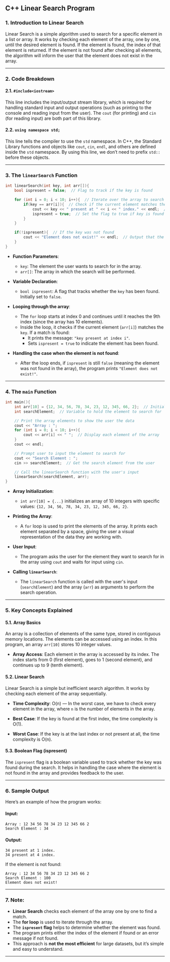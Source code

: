 ## **C++ Linear Search Program**

### **1. Introduction to Linear Search**
Linear Search is a simple algorithm used to search for a specific element in a list or array. It works by checking each element of the array, one by one, until the desired element is found. If the element is found, the index of that element is returned. If the element is not found after checking all elements, the algorithm will inform the user that the element does not exist in the array.

---

### **2. Code Breakdown**

#### **2.1. `#include<iostream>`**
This line includes the input/output stream library, which is required for handling standard input and output operations (such as printing to the console and reading input from the user). The `cout` (for printing) and `cin` (for reading input) are both part of this library.

#### **2.2. `using namespace std;`**
This line tells the compiler to use the `std` namespace. In C++, the Standard Library functions and objects like `cout`, `cin`, `endl`, and others are defined inside the `std` namespace. By using this line, we don’t need to prefix `std::` before these objects.

---

### **3. The `linearSearch` Function**

```cpp
int linearSearch(int key, int arr[]){
    bool ispresent = false;  // Flag to track if the key is found

    for (int i = 0; i < 10; i++){  // Iterate over the array to search for the key
        if(key == arr[i]){  // Check if the current element matches the key
            cout << key << " present at " << i << " index." << endl;  // Output the index if found
            ispresent = true;  // Set the flag to true if key is found
        }
    }

    if(!ispresent){  // If the key was not found
        cout << "Element does not exist!" << endl;  // Output that the element is not present
    }
}
```

- **Function Parameters**:
  - `key`: The element the user wants to search for in the array.
  - `arr[]`: The array in which the search will be performed.
  
- **Variable Declaration**:
  - `bool ispresent`: A flag that tracks whether the `key` has been found. Initially set to `false`.
  
- **Looping through the array**:
  - The `for` loop starts at index 0 and continues until it reaches the 9th index (since the array has 10 elements).
  - Inside the loop, it checks if the current element (`arr[i]`) matches the `key`. If a match is found:
    - It prints the message: `"key present at index i"`.
    - Sets `ispresent = true` to indicate the element has been found.
    
- **Handling the case when the element is not found**:
  - After the loop ends, if `ispresent` is still `false` (meaning the element was not found in the array), the program prints `"Element does not exist!"`.

---

### **4. The `main` Function**

```cpp
int main(){
    int arr[10] = {12, 34, 56, 78, 34, 23, 12, 345, 66, 2};  // Initialize an array with values
    int searchElement;  // Variable to hold the element to search for

    // Print the array elements to show the user the data
    cout << "Array : ";
    for (int i = 0; i < 10; i++){
        cout << arr[i] << " ";  // Display each element of the array
    }
    cout << endl;

    // Prompt user to input the element to search for
    cout << "Search Element : ";
    cin >> searchElement;  // Get the search element from the user

    // Call the linearSearch function with the user's input
    linearSearch(searchElement, arr);
}
```

- **Array Initialization**:
  - `int arr[10] = {...}` initializes an array of 10 integers with specific values: `{12, 34, 56, 78, 34, 23, 12, 345, 66, 2}`.
  
- **Printing the Array**:
  - A `for` loop is used to print the elements of the array. It prints each element separated by a space, giving the user a visual representation of the data they are working with.
  
- **User Input**:
  - The program asks the user for the element they want to search for in the array using `cout` and waits for input using `cin`.
  
- **Calling `linearSearch`**:
  - The `linearSearch` function is called with the user's input (`searchElement`) and the array (`arr`) as arguments to perform the search operation.

---

### **5. Key Concepts Explained**

#### **5.1. Array Basics**
An array is a collection of elements of the same type, stored in contiguous memory locations. The elements can be accessed using an index. In this program, an array `arr[10]` stores 10 integer values.

- **Array Access**: Each element in the array is accessed by its index. The index starts from 0 (first element), goes to 1 (second element), and continues up to 9 (tenth element).

#### **5.2. Linear Search**
Linear Search is a simple but inefficient search algorithm. It works by checking each element of the array sequentially.

- **Time Complexity**: O(n) — In the worst case, we have to check every element in the array, where `n` is the number of elements in the array.
  
- **Best Case**: If the key is found at the first index, the time complexity is O(1).
- **Worst Case**: If the key is at the last index or not present at all, the time complexity is O(n).

#### **5.3. Boolean Flag (ispresent)**
The `ispresent` flag is a boolean variable used to track whether the key was found during the search. It helps in handling the case where the element is not found in the array and provides feedback to the user.

---

### **6. Sample Output**
Here’s an example of how the program works:

#### Input:
```
Array : 12 34 56 78 34 23 12 345 66 2
Search Element : 34
```

#### Output:
```
34 present at 1 index.
34 present at 4 index.
```

If the element is not found:
```
Array : 12 34 56 78 34 23 12 345 66 2
Search Element : 100
Element does not exist!
```

---

### **7. Note:**

- **Linear Search** checks each element of the array one by one to find a match.
- The **for loop** is used to iterate through the array.
- The **`ispresent` flag** helps to determine whether the element was found.
- The program prints either the index of the element if found or an error message if not found.
- This approach is **not the most efficient** for large datasets, but it’s simple and easy to understand.

---
